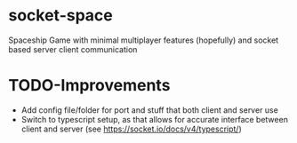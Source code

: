 # socket-space
Spaceship Game with minimal multiplayer features (hopefully) and socket based server client communication

# TODO-Improvements
- Add config file/folder for port and stuff that both client and server use
- Switch to typescript setup, as that allows for accurate interface between client and server (see https://socket.io/docs/v4/typescript/)